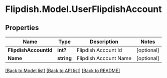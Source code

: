 # Flipdish.Model.UserFlipdishAccount
## Properties

Name | Type | Description | Notes
------------ | ------------- | ------------- | -------------
**FlipdishAccountId** | **int?** | Flipdish Account Id | [optional] 
**Name** | **string** | Flipdish Account Name | [optional] 

[[Back to Model list]](../README.md#documentation-for-models) [[Back to API list]](../README.md#documentation-for-api-endpoints) [[Back to README]](../README.md)

